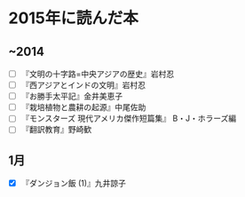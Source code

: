 # 2015年に読んだ本

## ~2014
- [ ] 『文明の十字路=中央アジアの歴史』岩村忍
- [ ] 『西アジアとインドの文明』岩村忍
- [ ] 『お勝手太平記』金井美恵子
- [ ] 『栽培植物と農耕の起源』中尾佐助
- [ ] 『モンスターズ 現代アメリカ傑作短篇集』 B・J・ホラーズ編
- [ ] 『翻訳教育』野崎歓

## 1月
- [x] 『ダンジョン飯 (1)』九井諒子
